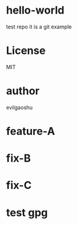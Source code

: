 # hello-world
test repo
it is a git example
# License
MIT
# author
evilgaoshu
# feature-A
# fix-B
# fix-C
# test gpg

